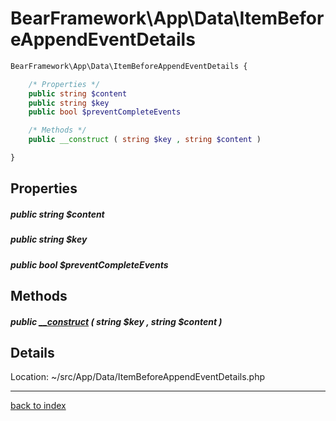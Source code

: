 # BearFramework\App\Data\ItemBeforeAppendEventDetails

```php
BearFramework\App\Data\ItemBeforeAppendEventDetails {

	/* Properties */
	public string $content
	public string $key
	public bool $preventCompleteEvents

	/* Methods */
	public __construct ( string $key , string $content )

}
```

## Properties

##### public string $content

##### public string $key

##### public bool $preventCompleteEvents

## Methods

##### public [__construct](bearframework.app.data.itembeforeappendeventdetails.__construct.method.md) ( string $key , string $content )

## Details

Location: ~/src/App/Data/ItemBeforeAppendEventDetails.php

---

[back to index](index.md)

